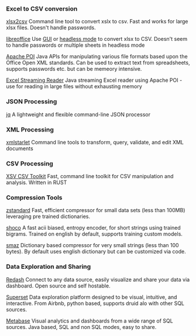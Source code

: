 ### Excel to CSV conversion

[xlsx2csv](https://github.com/dilshod/xlsx2csv)
Command line tool to convert xslx to csv. Fast and works for large xlsx files. Doesn't handle passwords.

[libreoffice](https://www.libreoffice.org/)
Use [GUI](https://www.libreoffice.org/) or [headless mode](http://shades-of-orange.com/post/How-to-Convert-an-XSLX-File-to-CSV-with-UTF-8-Encoding-Using-LibreOffice-OpenOffice) to convert xlsx to CSV. Doesn't seem to handle passwords or multiple sheets in headless mode 

[Apache POI](https://poi.apache.org/download.html)
Java APIs for manipulating various file formats based upon the Office Open XML standards. Can be used to extract text from spreadsheets, supports passwords etc. but can be memeory intensive.

[Excel Streaming Reader](https://github.com/monitorjbl/excel-streaming-reader#implementation-details)
Java streaming Excel reader using Apache POI - use for reading in large files without exhausting memory

### JSON Processing
[jq](https://stedolan.github.io/jq/)
A lightweight and flexible command-line JSON processor

### XML Processing
[xmlstarlet](http://xmlstar.sourceforge.net/docs.php)
Command line tools to transform, query, validate, and edit XML documents

### CSV Processing

[XSV CSV Toolkit](https://github.com/BurntSushi/xsv)
Fast, command line toolkit for CSV manipulation and analysis. Written in RUST

### Compression Tools
[zstandard](http://facebook.github.io/zstd) 
Fast, efficient compressor for small data sets (less than 100MB) leveraging pre trained dictionaries.

[shoco](http://ed-von-schleck.github.io/shoco/#home)
A fast acii biased, entropy encoder, for short strings using trained bigrams. Trained on english by default, supports training custom models.

[smaz](https://github.com/antirez/smaz)
Dictionary based compressor for very small strings (less than 100 bytes). By default uses english dictionary but can be customized via code.

### Data Exploration and Sharing
[Redash](https://github.com/getredash/redash)
Connect to any data source, easily visualize and share your data via dashboard. Open source and self hostable.

[Superset](https://github.com/airbnb/superset)
Data exploration platform designed to be visual, intuitive, and interactive. From Airbnb, python based, supports druid alo with other SQL sources.

[Metabase](https://github.com/metabase/metabase)
Visual analytics and dashboards from a wide range of SQL sources. Java based, SQL and non SQL modes, easy to share.
